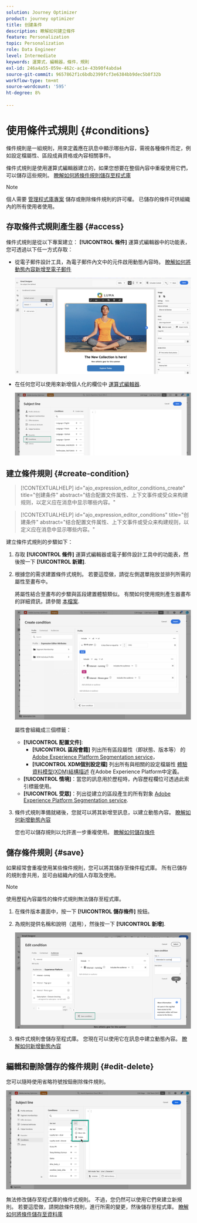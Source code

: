 ```yaml
---
solution: Journey Optimizer
product: journey optimizer
title: 创建条件
description: 瞭解如何建立條件
feature: Personalization
topic: Personalization
role: Data Engineer
level: Intermediate
keywords: 運算式，編輯器，條件，規則
exl-id: 246a4a55-059e-462c-ac1e-43b90f4abda4
source-git-commit: 9657862f1c6bdb2399fcf3e6384bb9dec5b8f32b
workflow-type: tm+mt
source-wordcount: '595'
ht-degree: 8%

---
```


# 使用條件式規則 {#conditions}

條件規則是一組規則，用來定義應在訊息中顯示哪些內容，需視各種條件而定，例如設定檔屬性、區段成員資格或內容相關事件。

條件式規則是使用運算式編輯器建立的，如果您想要在整個內容中重複使用它們，可以儲存這些規則。 [瞭解如何將條件規則儲存至程式庫](#save)

>[!NOTE]
>
>個人需要 [管理程式庫專案](../administration/ootb-product-profiles.md) 儲存或刪除條件規則的許可權。 已儲存的條件可供組織內的所有使用者使用。

## 存取條件式規則產生器 {#access}

條件式規則是從以下專案建立： **[!UICONTROL 條件]** 運算式編輯器中的功能表，您可透過以下任一方式存取：

* 從電子郵件設計工具，為電子郵件內文中的元件啟用動態內容時。 [瞭解如何將動態內容新增至電子郵件](dynamic-content.md#emails)

   ![](assets/conditions-access-email.png)

* 在任何您可以使用來新增個人化的欄位中 [運算式編輯器](personalization-build-expressions.md).

   ![](assets/conditions-access-editor.png)

## 建立條件規則 {#create-condition}

>[!CONTEXTUALHELP]
>id="ajo_expression_editor_conditions_create"
>title="创建条件"
>abstract="结合配置文件属性、上下文事件或受众来构建规则，以定义应在消息中显示哪些内容。"

>[!CONTEXTUALHELP]
>id="ajo_expression_editor_conditions"
>title="创建条件"
>abstract="结合配置文件属性、上下文事件或受众来构建规则，以定义应在消息中显示哪些内容。"

建立條件式規則的步驟如下：

1. 存取 **[!UICONTROL 條件]** 運算式編輯器或電子郵件設計工具中的功能表，然後按一下 **[!UICONTROL 新建]**.

1. 根據您的需求建置條件式規則。 若要這麼做，請從左側選單拖放並排列所需的屬性至畫布中。

   將屬性結合至畫布的步驟與區段建置體驗類似。 有關如何使用規則產生器畫布的詳細資訊，請參閱 [本檔案](https://experienceleague.adobe.com/docs/experience-platform/segmentation/ui/segment-builder.html?lang=en#rule-builder-canvas).

   ![](assets/conditions-create.png)

   屬性會組織成三個標籤：

   * **[!UICONTROL 配置文件]**:
      * **[!UICONTROL 區段會籍]** 列出所有區段屬性（即狀態、版本等） 的 [Adobe Experience Platform Segmentation service](https://experienceleague.adobe.com/docs/experience-platform/segmentation/home.html)，
      * **[!UICONTROL XDM個別設定檔]** 列出所有與相關的設定檔屬性 [體驗資料模型(XDM)結構描述](https://experienceleague.adobe.com/docs/experience-platform/xdm/home.html?lang=zh-Hans) 在Adobe Experience Platform中定義。
   * **[!UICONTROL 情境]**：當您的訊息用於歷程時，內容歷程欄位可透過此索引標籤使用。
   * **[!UICONTROL 受眾]**：列出從建立的區段產生的所有對象 [Adobe Experience Platform Segmentation service](https://experienceleague.adobe.com/docs/experience-platform/segmentation/home.html).

1. 條件式規則準備就緒後，您就可以將其新增至訊息，以建立動態內容。 [瞭解如何新增動態內容](dynamic-content.md)

   您也可以儲存規則以允許進一步重複使用。 [瞭解如何儲存條件](#save)

## 儲存條件規則 {#save}

如果經常會重複使用某些條件規則，您可以將其儲存至條件程式庫。 所有已儲存的規則會共用，並可由組織內的個人存取及使用。

>[!NOTE]
>
>使用歷程內容屬性的條件式規則無法儲存至程式庫。

1. 在條件版本畫面中，按一下 **[!UICONTROL 儲存條件]** 按鈕。

1. 為規則提供名稱和說明（選用），然後按一下 **[!UICONTROL 新增]**.

   ![](assets/conditions-name-description.png)

1. 條件式規則會儲存至程式庫。 您現在可以使用它在訊息中建立動態內容。 [瞭解如何新增動態內容](dynamic-content.md)

## 編輯和刪除儲存的條件規則 {#edit-delete}

您可以隨時使用省略符號按鈕刪除條件規則。

![](assets/conditions-open.png)

無法修改儲存至程式庫的條件式規則。 不過，您仍然可以使用它們來建立新規則。 若要這麼做，請開啟條件規則，進行所需的變更，然後儲存至程式庫。 [瞭解如何將條件儲存至資料庫](#save)
